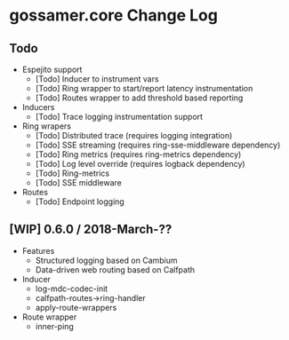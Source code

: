 # gossamer.core Change Log

## Todo

- Espejito support
  - [Todo] Inducer to instrument vars
  - [Todo] Ring wrapper to start/report latency instrumentation
  - [Todo] Routes wrapper to add threshold based reporting
- Inducers
  - [Todo] Trace logging instrumentation support
- Ring wrapers
  - [Todo] Distributed trace (requires logging integration)
  - [Todo] SSE streaming (requires ring-sse-middleware dependency)
  - [Todo] Ring metrics  (requires ring-metrics dependency)
  - [Todo] Log level override (requires logback dependency)
  - [Todo] Ring-metrics
  - [Todo] SSE middleware
- Routes
  - [Todo] Endpoint logging


## [WIP] 0.6.0 / 2018-March-??

- Features
  - Structured logging based on Cambium
  - Data-driven web routing based on Calfpath
- Inducer
  - log-mdc-codec-init
  - calfpath-routes->ring-handler
  - apply-route-wrappers
- Route wrapper
  - inner-ping
